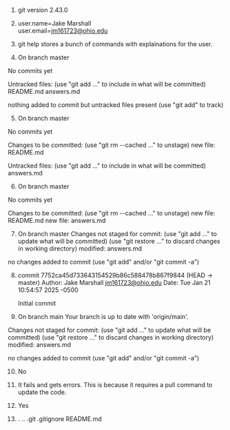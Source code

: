 1. git version 2.43.0

2. user.name=Jake Marshall    
user.email=jm161723@ohio.edu

3. git help stores a bunch of commands with explainations for the user. 

4. On branch master

No commits yet

Untracked files:
  (use "git add <file>..." to include in what will be committed)
        README.md
        answers.md

nothing added to commit but untracked files present (use "git add" to track)

5. On branch master

No commits yet

Changes to be committed:
  (use "git rm --cached <file>..." to unstage)
        new file:   README.md

Untracked files:
  (use "git add <file>..." to include in what will be committed)
        answers.md

6. On branch master

No commits yet

Changes to be committed:
  (use "git rm --cached <file>..." to unstage)
        new file:   README.md
        new file:   answers.md

7. On branch master
Changes not staged for commit:
  (use "git add <file>..." to update what will be committed)
  (use "git restore <file>..." to discard changes in working directory)
        modified:   answers.md

no changes added to commit (use "git add" and/or "git commit -a")

8. commit 7752ca45d733643154529b86c588478b867f9844 (HEAD -> master)
Author: Jake Marshall <jm161723@ohio.edu>
Date:   Tue Jan 21 10:54:57 2025 -0500

    Initial commit

9. On branch main
Your branch is up to date with 'origin/main'.

Changes not staged for commit:
  (use "git add <file>..." to update what will be committed)
  (use "git restore <file>..." to discard changes in working directory)
        modified:   answers.md

no changes added to commit (use "git add" and/or "git commit -a")

10. No

11. It fails and gets errors. This is because it requires a pull command to update the code. 

12. Yes

13. .  ..  .git  .gitignore  README.md